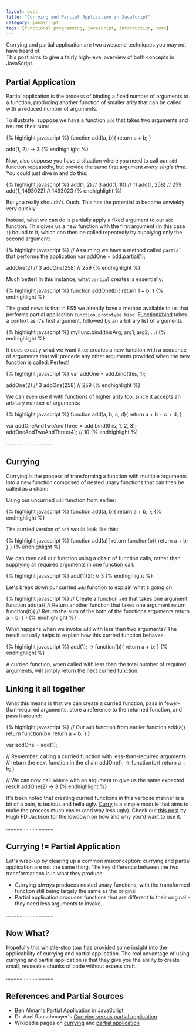 ```yaml
---
layout: post
title: "Currying and Partial Application in JavaScript"
category: javascript
tags: [functional programming, javascript, introduction, tuts]
---
```


Currying and partial application are two awesome techniques you may not have heard of.  
This post aims to give a fairly high-level overview of both concepts in JavaScript. 

## Partial Application

Partial application is the process of binding a fixed number of arguments to a function, 
producing another function of smaller arity that can be called with a reduced number of
arguments.

To illustrate, suppose we have a function `add` that takes two arguments and returns their sum:

{% highlight javascript %}
function add(a, b){
  return a + b;
}

add(1, 2);
-> 3
{% endhighlight %}

Now, also suppose you have a situation where you need to call our `add` function repeatedly, but provide 
the same first argument _every single time_. You could just dive in and do this:

{% highlight javascript %}
add(1, 2) // 3
add(1, 10) // 11
add(1, 258) // 259
add(1, 1493022) // 1493023
{% endhighlight %}

But you really shouldn't. Ouch. This has the potential to become unwieldy very quickly.

Instead, what we can do is partially apply a fixed argument to our `add` function. This gives us a new function with the first argument 
(in this case `1`) bound to it, which can then be called repeatedly by supplying only the second argument:

{% highlight javascript %}
// Assuming we have a method called `partial` that performs the application
var addOne = add.partial(1);

addOne(2) // 3
addOne(258) // 259
{% endhighlight %}

Much better! In this instance, what `partial` creates is essentially:

{% highlight javascript %}
function addOne(b){
  return 1 + b;
}
{% endhighlight %}

The good news is that in ES5 we already have a method available to us that performs partial application `Function.prototype.bind`. 
[Function#bind](https://developer.mozilla.org/en-US/docs/Web/JavaScript/Reference/Global_Objects/Function/bind) 
takes a context as it's first argument, followed by an arbitrary list of arguments:

{% highlight javascript %}
myFunc.bind(thisArg, arg1, arg2, ...)
{% endhighlight %}

It does exactly what we want it to: creates a new function with a sequence of arguments that will precede any other 
arguments provided when the new function is called. Perfect!

{% highlight javascript %}
var addOne = add.bind(this, 1);

addOne(2) // 3
addOne(258) // 259
{% endhighlight %}

We can even use it with functions of higher arity too, since it accepts an arbitary number of arguments:

{% highlight javascript %}
function add(a, b, c, d){
  return a + b + c + d;
}

var addOneAndTwoAndThree = add.bind(this, 1, 2, 3);
addOneAndTwoAndThree(4); // 10
{% endhighlight %}

................................

## Currying

Currying is the process of transforming a function with multiple arguments into 
a new function composed of nested unary functions that can then be called as a chain:

Using our uncurried `add` function from earlier:

{% highlight javascript %}
function add(a, b){
  return a + b;
};
{% endhighlight %}

The curried version of `add` would look like this:

{% highlight javascript %}
function add(a){
  return function(b){
    return a + b;
  }
}
{% endhighlight %}

We can then call our function using a chain of function calls, rather than supplying all required arguments in 
one function call:

{% highlight javascript %}
add(1)(2); // 3
{% endhighlight %}

Let's break down our curried `add` function to explain what's going on:

{% highlight javascript %}
// Create a function `add` that takes one argument
function add(a){
  // Return another function that takes one argument
  return function(b){
    // Return the sum of the both of the functions arguments
    return a + b;
  }
}
{% endhighlight %}

What happens when we invoke `add` with less than two arguments? The result actually helps to explain 
how this curried function behaves:

{% highlight javascript %}
add(1);
-> function(b){
     return a + b;
   }
{% endhighlight %}

A curried function, when called with less than the total number of required arguments, will simply return the next curried function.

## Linking it all together

What this means is that we can create a curried function, pass in fewer-than-required arguments, store a reference to the 
returned function, and pass it around:

{% highlight javascript %}
// Our `add` function from earlier
function add(a){
  return function(b){
    return a + b;
  }
}

var addOne = add(1);

// Remember, calling a curried function with less-than-required arguments 
// return the next function in the chain
addOne();
-> function(b){
     return a + b;
   }

// We can now call `addOne` with an argument to give us the same expected result
addOne(2)
-> 3
{% endhighlight %}

It's been noted that creating curried functions in this verbose manner is a bit of a pain, is tedious and hella ugly. [Curry](https://github.com/dominictarr/curry) is 
a simple module that aims to make the process much easier (and way less ugly). Check out [this post](http://hughfdjackson.com/javascript/2013/07/06/why-curry-helps/) by Hugh FD Jackson for the lowdown on 
how and why you'd want to use it.

................................

## Currying != Partial Application

Let's wrap-up by clearing up a common misconception: currying and partial application are not the same thing. The key difference between the two 
transformations is in what they produce:

* Currying _always_ produces nested unary functions, with the transformed function still 
being largely the same as the original. 
* Partial application produces functions that are different 
to their original - they need less arguments to invoke.

................................

## Now What?

Hopefully this whistle-stop tour has provided some insight into the applicability of currying 
and partial application. The real advantage of using currying and partial application is that 
they give you the ability to create small, reuseable chunks of code without excess cruft.

................................

## References and Partial Sources

* Ben Alman's [Partial Application in JavaScript](http://benalman.com/news/2012/09/partial-application-in-javascript/)
* Dr. Axel Rauschmayer's [Currying versus partial application](http://www.2ality.com/2011/09/currying-vs-part-eval.html)
* Wikipedia pages on [currying](http://en.wikipedia.org/wiki/Currying) and [partial application](http://en.wikipedia.org/wiki/Partial_application)
